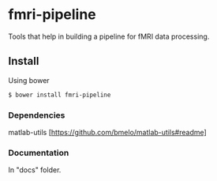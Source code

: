 # fmri-pipeline
Tools that help in building a pipeline for fMRI data processing.

## Install

Using bower

```sh
$ bower install fmri-pipeline
```

### Dependencies

matlab-utils [https://github.com/bmelo/matlab-utils#readme]

### Documentation

In "docs" folder.